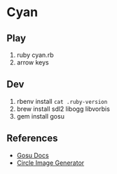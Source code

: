 Cyan
====

Play
----

1. ruby cyan.rb
1. arrow keys

Dev
----

1. rbenv install `cat .ruby-version` 
1. brew install sdl2 libogg libvorbis
1. gem install gosu

References
----------

- [Gosu Docs][1]
- [Circle Image Generator][2]

[1]: http://www.libgosu.org/rdoc/Gosu.html
[2]: https://gist.github.com/jlnr/661266
